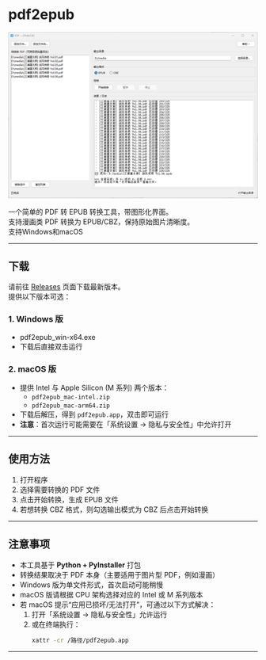 # pdf2epub

![效果图](screenshot.png)

一个简单的 PDF 转 EPUB 转换工具，带图形化界面。  
支持漫画类 PDF 转换为 EPUB/CBZ，保持原始图片清晰度。  
支持Windows和macOS

---

## 下载
请前往 [Releases](../../releases) 页面下载最新版本。  
提供以下版本可选：

### 1. Windows 版
- pdf2epub_win-x64.exe
- 下载后直接双击运行

### 2. macOS 版
- 提供 Intel 与 Apple Silicon (M 系列) 两个版本：  
  - `pdf2epub_mac-intel.zip`  
  - `pdf2epub_mac-arm64.zip`  
- 下载后解压，得到 `pdf2epub.app`，双击即可运行  
- **注意**：首次运行可能需要在「系统设置 → 隐私与安全性」中允许打开  

---

## 使用方法
1. 打开程序  
2. 选择需要转换的 PDF 文件  
3. 点击开始转换，生成 EPUB 文件  
4. 若想转换 CBZ 格式，则勾选输出模式为 CBZ 后点击开始转换  

---

## 注意事项
- 本工具基于 **Python + PyInstaller** 打包  
- 转换结果取决于 PDF 本身（主要适用于图片型 PDF，例如漫画）  
- Windows 版为单文件形式，首次启动可能稍慢  
- macOS 版请根据 CPU 架构选择对应的 Intel 或 M 系列版本  
- 若 macOS 提示“应用已损坏/无法打开”，可通过以下方式解决：  
  1. 打开「系统设置 → 隐私与安全性」允许运行  
  2. 或在终端执行：  
     ```bash
     xattr -cr /路径/pdf2epub.app
     ```
     
---
